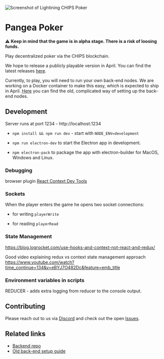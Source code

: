 ![Screenshot of Lightining CHIPS Poker](https://norbert.dev/chips_poker@2x.jpg)

# Pangea Poker

:warning: **Keep in mind that the game is in alpha stage. There is a risk of loosing funds.**

Play decentralized poker via the CHIPS blockchain.

We hope to release a publicly playable version in April. You can find the latest releases [here](https://github.com/chips-blockchain/pangea-poker/releases).

Currently, to play, you will need to run your own back-end nodes. We are working on a Docker container to make this easy, which is expected to ship in April. [Here](https://github.com/NOCTLJRNE/CHIPS-tuto/blob/master/README.md) you can find the old, complicated way of setting up the back-end nodes.

## Development

Server runs at port 1234 - http://localhost:1234

- `npm install && npm run dev` - start with `NODE_ENV=development`

- `npm run electron-dev` to start the Electron app in development.

- `npm electron-pack` to package the app with electron-builder for MacOS, Windows and Linux.

### Debugging

browser plugin [React Context Dev Tools](https://github.com/deeppatel234/react-context-devtool)

### Sockets

When the player enters the game he opens two socket connections:

 - for writing `playerWrite`

 - for reading `playerRead`

### State Management

https://blog.logrocket.com/use-hooks-and-context-not-react-and-redux/

Good video explaining redux vs context state management approach
https://www.youtube.com/watch?time_continue=134&v=eBYJ7O482Dc&feature=emb_title

### Environment variables in scripts

REDUCER - adds extra logging from reducer to the console output.

## Contributing

Please reach out to us via [Discord](https://discord.gg/NGPu4g) and check out the open [Issues](https://github.com/chips-blockchain/pangea-poker/issues).

## Related links

- [Backend repo](https://github.com/chips-blockchain/bet)
- [Old back-end setup guide](https://github.com/NOCTLJRNE/CHIPS-tuto/blob/master/README.md)
